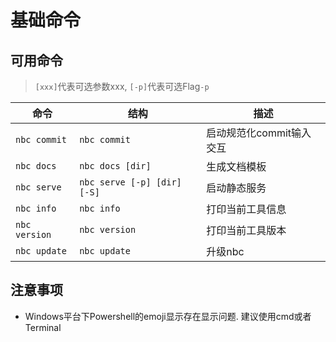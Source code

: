 # 基础命令

## 可用命令

> `[xxx]`代表可选参数xxx, `[-p]`代表可选Flag`-p`

| 命令          | 结构                        | 描述                     |
| ------------- | --------------------------- | ------------------------ |
| `nbc commit`  | `nbc commit`                | 启动规范化commit输入交互 |
| `nbc docs`    | `nbc docs [dir]`            | 生成文档模板             |
| `nbc serve`   | `nbc serve [-p] [dir] [-S]` | 启动静态服务             |
| `nbc info`    | `nbc info`                  | 打印当前工具信息         |
| `nbc version` | `nbc version`               | 打印当前工具版本         |
| `nbc update`  | `nbc update`                | 升级nbc                  |

## 注意事项

- Windows平台下Powershell的emoji显示存在显示问题. 建议使用cmd或者Terminal

